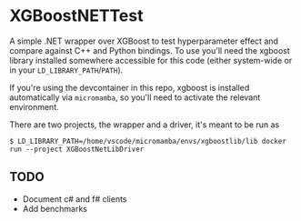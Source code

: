 # XGBoostNETTest

A simple .NET wrapper over XGBoost to test hyperparameter effect and
compare against C++ and Python bindings.  To use you'll need the
xgboost library installed somewhere accessible for this code (either
system-wide or in your `LD_LIBRARY_PATH`/`PATH`).

If you're using the devcontainer in this repo, xgboost is installed
automatically via `micromamba`, so you'll need to activate the
relevant environment.

There are two projects, the wrapper and a driver, it's meant to be run
as
```
$ LD_LIBRARY_PATH=/home/vscode/micromamba/envs/xgboostlib/lib docker run --project XGBoostNetLibDriver
```

## TODO
* Document c# and f# clients
* Add benchmarks
